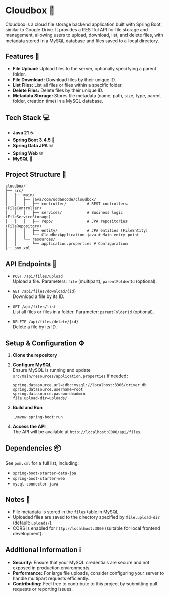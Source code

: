 # Cloudbox 🌟

Cloudbox is a cloud file storage backend application built with Spring Boot, similar to Google Drive. It provides a RESTful API for file storage and management, allowing users to upload, download, list, and delete files, with metadata stored in a MySQL database and files saved to a local directory.

## Features 🚀

- **File Upload:** Upload files to the server, optionally specifying a parent folder.
- **File Download:** Download files by their unique ID.
- **List Files:** List all files or files within a specific folder.
- **Delete Files:** Delete files by their unique ID.
- **Metadata Storage:** Stores file metadata (name, path, size, type, parent folder, creation time) in a MySQL database.

## Tech Stack 💻

- **Java 21** ☕
- **Spring Boot 3.4.5** 🌱
- **Spring Data JPA** 📊
- **Spring Web** 🌐
- **MySQL** 🐬

## Project Structure 📁

```
cloudbox/
├── src/
│   ├── main/
│   │   ├── java/com/uddancode/cloudbox/
│   │   │   ├── controller/         # REST controllers (FileController)
│   │   │   ├── services/           # Business logic (FileServiceStorage)
│   │   │   ├── repo/               # JPA repositories (FileRepository)
│   │   │   ├── entity/             # JPA entities (FileEntity)
│   │   │   └── CloudboxApplication.java # Main entry point
│   │   └── resources/
│   │       └── application.properties # Configuration
├── pom.xml
```

## API Endpoints 🔗

- `POST /api/files/upload`  
  Upload a file. Parameters: `file` (multipart), `parentFolderId` (optional).

- `GET /api/files/download/{id}`  
  Download a file by its ID.

- `GET /api/files/list`  
  List all files or files in a folder. Parameter: `parentFolderId` (optional).

- `DELETE /api/files/delete/{id}`  
  Delete a file by its ID.

## Setup & Configuration ⚙️

1. **Clone the repository**

2. **Configure MySQL**  
   Ensure MySQL is running and update `src/main/resources/application.properties` if needed:
   ```
   spring.datasource.url=jdbc:mysql://localhost:3306/driver_db
   spring.datasource.username=root
   spring.datasource.password=admin
   file.upload-dir=uploads/
   ```

3. **Build and Run**
   ```
   ./mvnw spring-boot:run
   ```

4. **Access the API**  
   The API will be available at `http://localhost:8080/api/files`.

## Dependencies 📦

See `pom.xml` for a full list, including:
- `spring-boot-starter-data-jpa`
- `spring-boot-starter-web`
- `mysql-connector-java`

## Notes 📝

- File metadata is stored in the `files` table in MySQL.
- Uploaded files are saved to the directory specified by `file.upload-dir` (default: `uploads/`).
- CORS is enabled for `http://localhost:3000` (suitable for local frontend development).

## Additional Information ℹ️

- **Security:** Ensure that your MySQL credentials are secure and not exposed in production environments.
- **Performance:** For large file uploads, consider configuring your server to handle multipart requests efficiently.
- **Contributing:** Feel free to contribute to this project by submitting pull requests or reporting issues. 